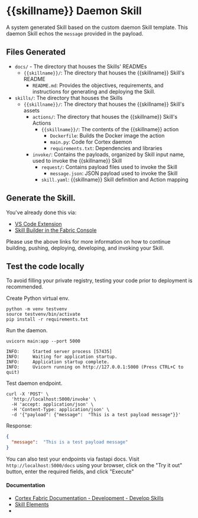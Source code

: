 # {{skillname}} Daemon Skill

A system generated Skill based on the custom daemon Skill template. This daemon Skill echos the `message` provided in the payload.


## Files Generated
- `docs/` - The directory that houses the Skills' READMEs
    - `{{skillname}}/`: The directory that houses the {{skillname}} Skill's README
      - `README.md`: Provides the objectives, requirements, and instructions for generating and deploying the Skill.
- `skills/`: The directory that houses the Skills
  - `{{skillname}}/`: The directory that houses the {{skillname}} Skill's assets
    - `actions/`: The directory that houses the {{skillname}} Skill's Actions
      - `{{skillname}}/`: The contents of the {{skillname}} action
        - `Dockerfile`: Builds the Docker image the action
        - `main.py`: Code for Cortex daemon
        - `requirements.txt`: Dependencies and libraries
    - `invoke/`: Contains the payloads, organized by Skill input name, used to invoke the {{skillname}} Skill
      - `request/`: Contains payload files used to invoke the Skill
          - `message.json`: JSON payload used to invoke the Skill
      - `skill.yaml`: {{skillname}} Skill definition and Action mapping


## Generate the Skill.

You've already done this via:
- [VS Code Extension](https://cognitivescale.github.io/cortex-code/)
- [Skill Builder in the Fabric Console](https://cognitivescale.github.io/cortex-fabric/docs/build-skills/skill-builder-ui)

Please use the above links for more information on how to continue building, pushing, deploying, developing, and invoking your Skill.


## Test the code locally

To avoid filling your private registry, testing your code prior to deployment is recommended.

Create Python virtual env.
```shell
python -m venv testvenv
source testvenv/bin/activate
pip install -r requirements.txt
```

Run the daemon.
```shell
uvicorn main:app --port 5000

INFO:     Started server process [57435]
INFO:     Waiting for application startup.
INFO:     Application startup complete.
INFO:     Uvicorn running on http://127.0.0.1:5000 (Press CTRL+C to quit)
```

Test daemon endpoint.
```shell
curl -X 'POST' \
  'http://localhost:5000/invoke' \
  -H 'accept: application/json' \
  -H 'Content-Type: application/json' \
  -d '{"payload": {"message":  "This is a test payload message"}}'
````

Response:
```json
{
  "message":  "This is a test payload message"
}
```

You can also test your endpoints via fastapi docs. Visit `http://localhost:5000/docs` using your browser, click on the "Try it out" button, enter the required fields, and click "Execute"


#### Documentation
- [Cortex Fabric Documentation - Development - Develop Skills](https://cognitivescale.github.io/cortex-fabric/docs/development/define-skills)
- [Skill Elements](https://cognitivescale.github.io/cortex-fabric/docs/build-skills/define-skills#skill-elements)
- 
